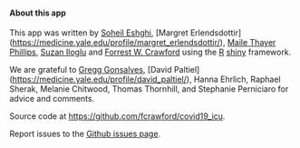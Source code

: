  
#### About this app

This app was written by [Soheil Eshghi](http://www.soheileshghi.com/), [Margret Erlendsdottir] (https://medicine.yale.edu/profile/margret_erlendsdottir/), [Maile Thayer Phillips](https://medicine.yale.edu/profile/maile_phillips/), [Suzan Iloglu](https://medicine.yale.edu/profile/suzan_iloglu/) and [Forrest W. Crawford](http://www.crawfordlab.io) using the [R](http://www.r-project.org) [shiny](http://shiny.rstudio.com/) framework.  

We are grateful to [Gregg Gonsalves](https://medicine.yale.edu/profile/gregg_gonsalves/), [David Paltiel] (https://medicine.yale.edu/profile/david_paltiel/),
Hanna Ehrlich, Raphael Sherak,  Melanie Chitwood, Thomas Thornhill, and Stephanie Perniciaro for advice and comments.  

Source code at <https://github.com/fcrawford/covid19_icu>. 

Report issues to the [Github issues page](https://github.com/fcrawford/covid19_icu/issues). 
